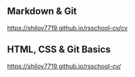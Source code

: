 ## Markdown & Git

https://shilov7719.github.io/rsschool-cv/cv

## HTML, CSS & Git Basics

https://shilov7719.github.io/rsschool-cv/
